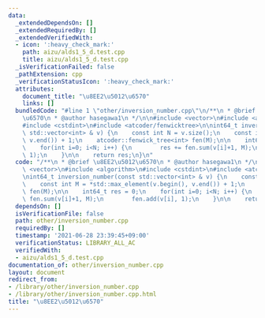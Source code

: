 ```yaml
---
data:
  _extendedDependsOn: []
  _extendedRequiredBy: []
  _extendedVerifiedWith:
  - icon: ':heavy_check_mark:'
    path: aizu/alds1_5_d.test.cpp
    title: aizu/alds1_5_d.test.cpp
  _isVerificationFailed: false
  _pathExtension: cpp
  _verificationStatusIcon: ':heavy_check_mark:'
  attributes:
    document_title: "\u8EE2\u5012\u6570"
    links: []
  bundledCode: "#line 1 \"other/inversion_number.cpp\"\n/**\n * @brief \u8EE2\u5012\
    \u6570\n * @author hasegawa1\n */\n\n#include <vector>\n#include <algorithm>\n\
    #include <cstdint>\n#include <atcoder/fenwicktree>\n\nint64_t inversion_number(const\
    \ std::vector<int> & v) {\n    const int N = v.size();\n    const int M = *std::max_element(v.begin(),\
    \ v.end()) + 1;\n    atcoder::fenwick_tree<int> fen(M);\n\n    int64_t res = 0;\n\
    \    for(int i=0; i<N; i++) {\n        res += fen.sum(v[i]+1, M);\n        fen.add(v[i],\
    \ 1);\n    }\n\n    return res;\n}\n"
  code: "/**\n * @brief \u8EE2\u5012\u6570\n * @author hasegawa1\n */\n\n#include\
    \ <vector>\n#include <algorithm>\n#include <cstdint>\n#include <atcoder/fenwicktree>\n\
    \nint64_t inversion_number(const std::vector<int> & v) {\n    const int N = v.size();\n\
    \    const int M = *std::max_element(v.begin(), v.end()) + 1;\n    atcoder::fenwick_tree<int>\
    \ fen(M);\n\n    int64_t res = 0;\n    for(int i=0; i<N; i++) {\n        res +=\
    \ fen.sum(v[i]+1, M);\n        fen.add(v[i], 1);\n    }\n\n    return res;\n}\n"
  dependsOn: []
  isVerificationFile: false
  path: other/inversion_number.cpp
  requiredBy: []
  timestamp: '2021-06-28 23:39:45+09:00'
  verificationStatus: LIBRARY_ALL_AC
  verifiedWith:
  - aizu/alds1_5_d.test.cpp
documentation_of: other/inversion_number.cpp
layout: document
redirect_from:
- /library/other/inversion_number.cpp
- /library/other/inversion_number.cpp.html
title: "\u8EE2\u5012\u6570"
---
```

